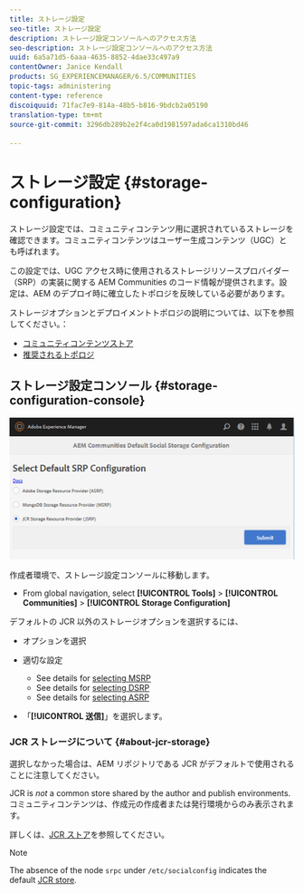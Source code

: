 ```yaml
---
title: ストレージ設定
seo-title: ストレージ設定
description: ストレージ設定コンソールへのアクセス方法
seo-description: ストレージ設定コンソールへのアクセス方法
uuid: 6a5a71d5-6aaa-4635-8852-4dae33c497a9
contentOwner: Janice Kendall
products: SG_EXPERIENCEMANAGER/6.5/COMMUNITIES
topic-tags: administering
content-type: reference
discoiquuid: 71fac7e9-814a-48b5-b816-9bdcb2a05190
translation-type: tm+mt
source-git-commit: 3296db289b2e2f4ca0d1981597ada6ca1310bd46

---
```



# ストレージ設定 {#storage-configuration}

ストレージ設定では、コミュニティコンテンツ用に選択されているストレージを確認できます。コミュニティコンテンツはユーザー生成コンテンツ（UGC）とも呼ばれます。

この設定では、UGC アクセス時に使用されるストレージリソースプロバイダー（SRP）の実装に関する AEM Communities のコード情報が提供されます。設定は、AEM のデプロイ時に確立したトポロジを反映している必要があります。

ストレージオプションとデプロイメントトポロジの説明については、以下を参照してください。：

* [コミュニティコンテンツストア](working-with-srp.md)
* [推奨されるトポロジ](topologies.md)

## ストレージ設定コンソール {#storage-configuration-console}

![chlimage_1-188](assets/chlimage_1-188.png)

作成者環境で、ストレージ設定コンソールに移動します。

* From global navigation, select **[!UICONTROL Tools]** > **[!UICONTROL Communities]** > **[!UICONTROL Storage Configuration]**

デフォルトの JCR 以外のストレージオプションを選択するには、

* オプションを選択
* 適切な設定

   * See details for [selecting MSRP](msrp.md#select-msrp)
   * See details for [selecting DSRP](dsrp.md#select-dsrp)
   * See details for [selecting ASRP](asrp.md#select-asrp)

* 「**[!UICONTROL 送信]**」を選択します。

### JCR ストレージについて {#about-jcr-storage}

選択しなかった場合は、AEM リポジトリである JCR がデフォルトで使用されることに注意してください。

JCR is *not* a common store shared by the author and publish environments. コミュニティコンテンツは、作成元の作成者または発行環境からのみ表示されます。

詳しくは、[JCR ストア](jsrp.md)を参照してください。

>[!NOTE]
>
>The absence of the node `srpc` under `/etc/socialconfig` indicates the default [JCR store](jsrp.md).



